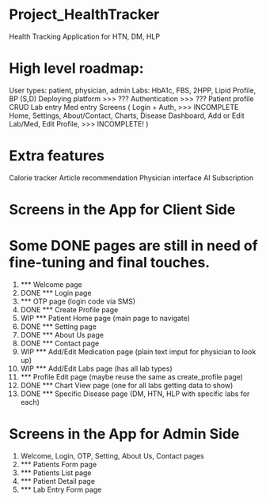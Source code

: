 # Project_HealthTracker
Health Tracking Application for HTN, DM, HLP

# High level roadmap:
User types: patient, physician, admin
Labs: HbA1c, FBS, 2HPP, Lipid Profile, BP (S,D)
Deploying platform >>> ???
Authentication >>> ???
Patient profile CRUD
Lab entry
Med entry
Screens (
	Login + Auth, >>> INCOMPLETE
	Home, Settings, About/Contact, Charts, Disease Dashboard,
	Add or Edit Lab/Med, Edit Profile, >>> INCOMPLETE!
)
# Extra features
Calorie tracker
Article recommendation
Physician interface
AI
Subscription

# Screens in the App for Client Side
# Some DONE pages are still in need of fine-tuning and final touches.
1. *** Welcome page
2. DONE *** Login page
3. *** OTP page (login code via SMS)
4. DONE *** Create Profile page
5. WIP *** Patient Home page (main page to navigate)
6. DONE *** Setting page
7. DONE *** About Us page
8. DONE *** Contact page
9. WIP *** Add/Edit Medication page (plain text imput for physician to look up)
10. WIP *** Add/Edit Labs page (has all lab types)
11. *** Profile Edit page (maybe reuse the same as create_profile page)
12. DONE *** Chart View page (one for all labs getting data to show)
13. DONE *** Specific Disease page (DM, HTN, HLP with specific labs for each)

# Screens in the App for Admin Side
1. Welcome, Login, OTP, Setting, About Us, Contact pages
2. *** Patients Form page
3. *** Patients List page
4. *** Patient Detail page
5. *** Lab Entry Form page
